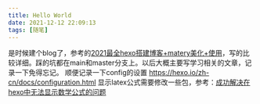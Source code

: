 ```yaml
---
title: Hello World
date: 2021-12-12 22:09:13
tags: [随笔]
---
```


是时候建个blog了，参考的[2021最全hexo搭建博客+matery美化+使用](https://www.bilibili.com/read/cv12633102)，写的比较详细。踩的坑都在main和master分支上。以后大概主要写学习相关的文章，记录一下免得忘记。
顺便记录一下config的设置
https://hexo.io/zh-cn/docs/configuration.html
显示latex公式需要修改一些包，参考：[成功解决在hexo中无法显示数学公式的问题](https://runninggump.github.io/2018/12/05/%E6%88%90%E5%8A%9F%E8%A7%A3%E5%86%B3%E5%9C%A8hexo%E4%B8%AD%E6%97%A0%E6%B3%95%E6%98%BE%E7%A4%BA%E6%95%B0%E5%AD%A6%E5%85%AC%E5%BC%8F%E7%9A%84%E9%97%AE%E9%A2%98/)